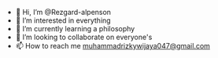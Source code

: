 - 👋 Hi, I’m @Rezgard-alpenson
- 👀 I’m interested in everything 
- 🌱 I’m currently learning a philosophy 
- 💞️ I’m looking to collaborate on everyone's 
- 📫 How to reach me muhammadrizkywijaya047@gmail.com

<!---
Rezgard-alpenson/Rezgard-alpenson is a ✨ special ✨ repository because its `README.md` (this file) appears on your GitHub profile.
You can click the Preview link to take a look at your changes.
--->
